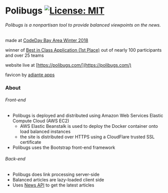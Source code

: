 # Polibugs [![License: MIT](https://img.shields.io/badge/License-MIT-yellow.svg)](LICENSE.md)
###### Polibugs is a nonpartisan tool to provide balanced viewpoints on the news.

made at [CodeDay Bay Area Winter 2018](https://showcase.srnd.org/winter-2018/ba/wrapup)  

winner of [Best in Class Application (1st Place)](https://drive.google.com/file/d/1cLVSdm1ooVIOO0GIcu4oYj9b-bkr1um8/view) out of nearly 100 participants and over 25 teams

website live at [https://polibugs.com/](https://polibugs.com/)

favicon by [adiante apps](https://www.iconfinder.com/icons/287491/blog_feed_news_newspaper_rss_icon)

### About  
###### Front-end
+ Polibugs is deployed and distributed using Amazon Web Services Elastic Compute Cloud (AWS EC2)
  + AWS Elastic Beanstalk is used to deploy the Docker container onto load balanced instances
  + the site is distributed over HTTPS using a CloudFlare trusted SSL certificate
+ Polibugs uses the Bootstrap front-end framework
###### Back-end
+ Polibugs does link processing server-side
+ Balanced articles are lazy-loaded client side
+ Uses [News API](http://newsapi.org) to get the latest articles
